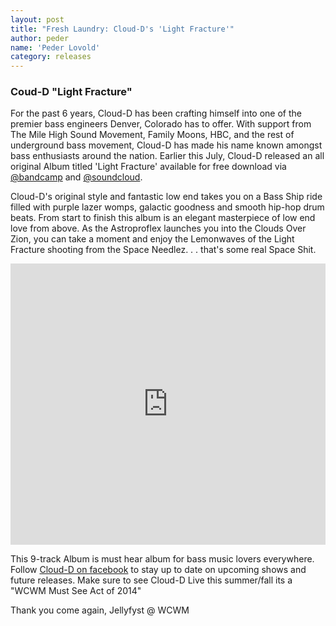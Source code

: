 ```yaml
---
layout: post
title: "Fresh Laundry: Cloud-D's 'Light Fracture'"
author: peder
name: 'Peder Lovold'
category: releases
---
```

### Coud-D "Light Fracture"

For the past 6 years, Cloud-D has been crafting himself into one of the premier bass engineers Denver, Colorado has to offer. With support from The Mile High Sound Movement, Family Moons, HBC, and the rest of underground bass movement, Cloud-D has made his name known amongst bass enthusiasts around the nation. Earlier this July, Cloud-D released an all original Album titled 'Light Fracture' available for free download via [@bandcamp](http://cloud-d.bandcamp.com/) and [@soundcloud](https://soundcloud.com/cdmusic).

Cloud-D's original style and fantastic low end takes you on a Bass Ship ride filled with purple lazer womps, galactic goodness and smooth hip-hop drum beats. From start to finish this album is an elegant masterpiece of low end love from above. As the Astroproflex launches you into the Clouds Over Zion, you can take a moment and enjoy the Lemonwaves of the Light Fracture shooting from the Space Needlez. . . that's some real Space Shit.

<iframe width="100%" height="450" scrolling="no" frameborder="no" src="https://w.soundcloud.com/player/?url=https%3A//api.soundcloud.com/tracks/159187983&amp;auto_play=false&amp;hide_related=false&amp;show_comments=true&amp;show_user=true&amp;show_reposts=false&amp;visual=true"></iframe>

This 9-track Album is must hear album for bass music lovers everywhere. Follow [Cloud-D on facebook](https://www.facebook.com/clouddbass) to stay up to date on upcoming shows and future releases. Make sure to see Cloud-D Live this summer/fall its a "WCWM Must See Act of 2014"


Thank you come again,
Jellyfyst @ WCWM
